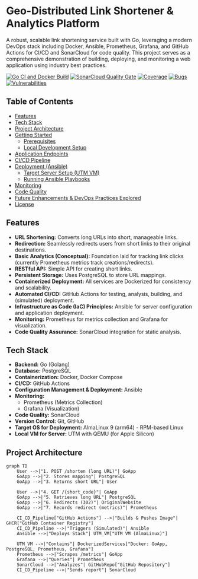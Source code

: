 # Geo-Distributed Link Shortener & Analytics Platform

A robust, scalable link shortening service built with Go, leveraging a modern DevOps stack including Docker, Ansible,
Prometheus, Grafana, and GitHub Actions for CI/CD and SonarCloud for code quality. This project serves as a
comprehensive demonstration of building, deploying, and monitoring a web application using industry best practices.

[![Go CI and Docker Build](https://github.com/IgorKostoski/linkshortener/actions/workflows/ci.yml/badge.svg)](https://github.com/IgorKostoski/linkshortener/actions/workflows/ci.yml)
[![SonarCloud Quality Gate](https://sonarcloud.io/api/project_badges/measure?project=IgorKostoski_linkshortener&metric=alert_status)](https://sonarcloud.io/summary/overall?id=IgorKostoski_linkshortener)
[![Coverage](https://sonarcloud.io/api/project_badges/measure?project=IgorKostoski_linkshortener&metric=coverage)](https://sonarcloud.io/summary/overall?id=IgorKostoski_linkshortener)
[![Bugs](https://sonarcloud.io/api/project_badges/measure?project=IgorKostoski_linkshortener&metric=bugs)](https://sonarcloud.io/summary/overall?id=IgorKostoski_linkshortener)
[![Vulnerabilities](https://sonarcloud.io/api/project_badges/measure?project=IgorKostoski_linkshortener&metric=vulnerabilities)](https://sonarcloud.io/summary/overall?id=IgorKostoski_linkshortener)

## Table of Contents

- [Features](#features)
- [Tech Stack](#tech-stack)
- [Project Architecture](#project-architecture)
- [Getting Started](#getting-started)
    - [Prerequisites](#prerequisites)
    - [Local Development Setup](#local-development-setup)
- [Application Endpoints](#application-endpoints)
- [CI/CD Pipeline](#cicd-pipeline)
- [Deployment (Ansible)](#deployment-ansible)
    - [Target Server Setup (UTM VM)](#target-server-setup-utm-vm)
    - [Running Ansible Playbooks](#running-ansible-playbooks)
- [Monitoring](#monitoring)
- [Code Quality](#code-quality)
- [Future Enhancements & DevOps Practices Explored](#future-enhancements--devops-practices-explored)
- [License](#license)

## Features

* **URL Shortening:** Converts long URLs into short, manageable links.
* **Redirection:** Seamlessly redirects users from short links to their original destinations.
* **Basic Analytics (Conceptual):** Foundation laid for tracking link clicks (currently Prometheus metrics track
  creations/redirects).
* **RESTful API:** Simple API for creating short links.
* **Persistent Storage:** Uses PostgreSQL to store URL mappings.
* **Containerized Deployment:** All services are Dockerized for consistency and scalability.
* **Automated CI/CD:** GitHub Actions for testing, analysis, building, and (simulated) deployment.
* **Infrastructure as Code (IaC) Principles:** Ansible for server configuration and application deployment.
* **Monitoring:** Prometheus for metrics collection and Grafana for visualization.
* **Code Quality Assurance:** SonarCloud integration for static analysis.

## Tech Stack

* **Backend:** Go (Golang)
* **Database:** PostgreSQL
* **Containerization:** Docker, Docker Compose
* **CI/CD:** GitHub Actions
* **Configuration Management & Deployment:** Ansible
* **Monitoring:**
    * Prometheus (Metrics Collection)
    * Grafana (Visualization)
* **Code Quality:** SonarCloud
* **Version Control:** Git, GitHub
* **Target OS for Deployment:** AlmaLinux 9 (arm64) - RPM-based Linux
* **Local VM for Server:** UTM with QEMU (for Apple Silicon)

## Project Architecture

```mermaid
graph TD
    User -->|"1. POST /shorten (long URL)"| GoApp
    GoApp -->|"2. Stores mapping"| PostgreSQL
    GoApp -->|"3. Returns short URL"| User

    User -->|"4. GET /{short_code}"| GoApp
    GoApp -->|"5. Retrieves long URL"| PostgreSQL
    GoApp -->|"6. Redirects (302)"| OriginalWebsite
    GoApp -->|"7. Records redirect (metrics)"| Prometheus

    CI_CD_Pipeline["GitHub Actions"] -->|"Builds & Pushes Image"| GHCR["GitHub Container Registry"]
    CI_CD_Pipeline -->|"Triggers (Simulated)"| Ansible
    Ansible -->|"Deploys Stack"| UTM_VM["UTM VM (AlmaLinux)"]

    UTM_VM -->|"Contains"| DockerizedServices["Docker: GoApp, PostgreSQL, Prometheus, Grafana"]
    Prometheus -->|"Scrapes /metrics"| GoApp
    Grafana -->|"Queries"| Prometheus
    SonarCloud -->|"Analyzes"| GitHubRepo["GitHub Repository"]
    CI_CD_Pipeline -->|"Sends report"| SonarCloud